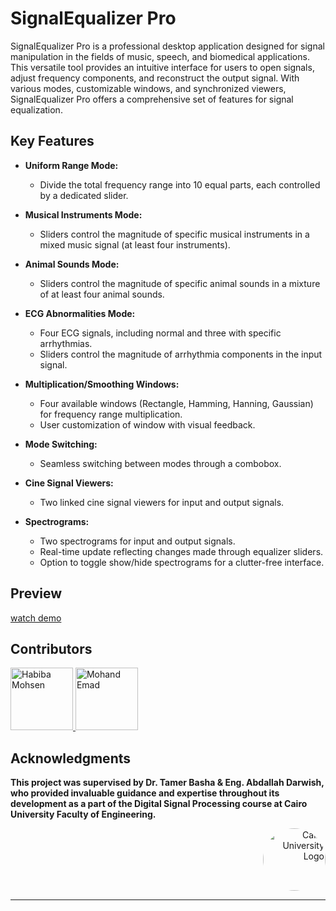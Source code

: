 # SignalEqualizer Pro

SignalEqualizer Pro is a professional desktop application designed for signal manipulation in the fields of music, speech, and biomedical applications. This versatile tool provides an intuitive interface for users to open signals, adjust frequency components, and reconstruct the output signal. With various modes, customizable windows, and synchronized viewers, SignalEqualizer Pro offers a comprehensive set of features for signal equalization.

## Key Features

- **Uniform Range Mode:**
  - Divide the total frequency range into 10 equal parts, each controlled by a dedicated slider.

- **Musical Instruments Mode:**
  - Sliders control the magnitude of specific musical instruments in a mixed music signal (at least four instruments).

- **Animal Sounds Mode:**
  - Sliders control the magnitude of specific animal sounds in a mixture of at least four animal sounds.

- **ECG Abnormalities Mode:**
  - Four ECG signals, including normal and three with specific arrhythmias.
  - Sliders control the magnitude of arrhythmia components in the input signal.

- **Multiplication/Smoothing Windows:**
  - Four available windows (Rectangle, Hamming, Hanning, Gaussian) for frequency range multiplication.
  - User customization of window with visual feedback.

- **Mode Switching:**
  - Seamless switching between modes through a combobox.

- **Cine Signal Viewers:**
  - Two linked cine signal viewers for input and output signals.

- **Spectrograms:**
  - Two spectrograms for input and output signals.
  - Real-time update reflecting changes made through equalizer sliders.
  - Option to toggle show/hide spectrograms for a clutter-free interface.
## Preview 
[watch demo](https://github.com/Habiba-Mohsen/Signal-Equalizer/blob/main/assets/Untitled%20video%20-%20Made%20with%20Clipchamp%20(4).gif)

## Contributors
 <a href="https://github.com/Habiba-Mohsen">
    <img src="https://github.com/Habiba-Mohsen.png" width="100px" alt="Habiba Mohsen">
  </a>
  <a href="https://github.com/mohandemadx">
    <img src="https://github.com/mohandemadx.png" width="100px" alt="Mohand Emad">
  </a>

## Acknowledgments

**This project was supervised by Dr. Tamer Basha & Eng. Abdallah Darwish, who provided invaluable guidance and expertise throughout its development as a part of the Digital Signal Processing course at Cairo University Faculty of Engineering.**

<div style="text-align: right">
    <img src="https://imgur.com/Wk4nR0m.png" alt="Cairo University Logo" width="100" style="border-radius: 50%;"/>
</div>

---
